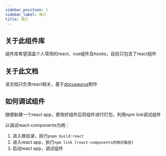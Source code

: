 ```yaml
---
sidebar_position: 1
sidebar_label: 简介
title: 简介
---
```


## 关于此组件库
组件库希望涵盖个人常用的react、vue组件及hooks，目前只包含了react组件

## 关于此文档
该文档只负责react相关，基于[docusaurus](https://github.com/facebook/docusaurus)制作

## 如何调试组件
随便新建一个react app，更改好组件后将组件进行打包，利用npm link调试组件

以调试react-components为例：
1. 进入根目录，执行`pnpm build:react`
2. 进入react app，执行`npm link [react-components的相对路径]`
3. 启动react app，调试组件